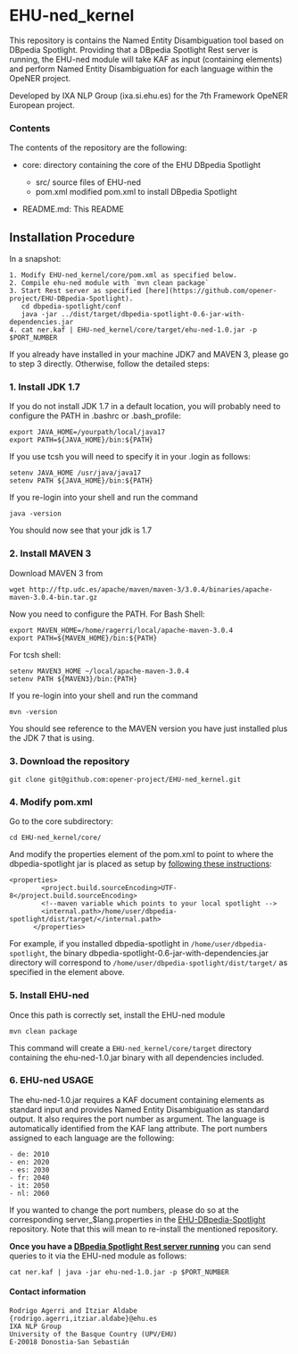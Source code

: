 # EHU-ned_kernel

This repository is contains the Named Entity Disambiguation tool based on DBpedia Spotlight.
Providing that a DBpedia Spotlight Rest server is running, the EHU-ned module will take
KAF as input (containing <entities> elements) and perform Named Entity Disambiguation
for each language within the OpeNER project.

Developed by IXA NLP Group (ixa.si.ehu.es) for the 7th Framework OpeNER European project.

### Contents

The contents of the repository are the following:

- core: directory containing the core of the EHU DBpedia Spotlight
    + src/ source files of EHU-ned
    + pom.xml modified pom.xml to install DBpedia Spotlight

- README.md: This README


## Installation Procedure

In a snapshot:

    1. Modify EHU-ned_kernel/core/pom.xml as specified below.
    2. Compile ehu-ned module with `mvn clean package`
    3. Start Rest server as specified [here](https://github.com/opener-project/EHU-DBpedia-Spotlight).
       cd dbpedia-spotlight/conf
       java -jar ../dist/target/dbpedia-spotlight-0.6-jar-with-dependencies.jar
    4. cat ner.kaf | EHU-ned_kernel/core/target/ehu-ned-1.0.jar -p $PORT_NUMBER


If you already have installed in your machine JDK7 and MAVEN 3, please go to step 3
directly. Otherwise, follow the detailed steps:

### 1. Install JDK 1.7

If you do not install JDK 1.7 in a default location, you will probably need to configure the PATH in .bashrc or .bash_profile:

    export JAVA_HOME=/yourpath/local/java17
    export PATH=${JAVA_HOME}/bin:${PATH}


If you use tcsh you will need to specify it in your .login as follows:

    setenv JAVA_HOME /usr/java/java17
    setenv PATH ${JAVA_HOME}/bin:${PATH}


If you re-login into your shell and run the command

    java -version


You should now see that your jdk is 1.7

### 2. Install MAVEN 3

Download MAVEN 3 from

    wget http://ftp.udc.es/apache/maven/maven-3/3.0.4/binaries/apache-maven-3.0.4-bin.tar.gz


Now you need to configure the PATH. For Bash Shell:

    export MAVEN_HOME=/home/ragerri/local/apache-maven-3.0.4
    export PATH=${MAVEN_HOME}/bin:${PATH}

For tcsh shell:

    setenv MAVEN3_HOME ~/local/apache-maven-3.0.4
    setenv PATH ${MAVEN3}/bin:{PATH}

If you re-login into your shell and run the command

    mvn -version


You should see reference to the MAVEN version you have just installed plus the JDK 7 that is using.

### 3. Download the repository

    git clone git@github.com:opener-project/EHU-ned_kernel.git

### 4. Modify pom.xml

Go to the core subdirectory:

    cd EHU-ned_kernel/core/

And modify the properties element of the pom.xml to point to where the dbpedia-spotlight jar is placed
as setup by [following these instructions](https://github.com/opener-project/EHU-DBpedia-Spotlight):

    <properties>
            <project.build.sourceEncoding>UTF-8</project.build.sourceEncoding>
            <!--maven variable which points to your local spotlight -->
            <internal.path>/home/user/dbpedia-spotlight/dist/target/</internal.path>
          </properties>

For example, if you installed dbpedia-spotlight in `/home/user/dbpedia-spotlight`, the binary
dbpedia-spotlight-0.6-jar-with-dependencies.jar directory will correspond to `/home/user/dbpedia-spotlight/dist/target/` as
specified in the <properties> element above.

### 5. Install EHU-ned

Once this path is correctly set, install the EHU-ned module

    mvn clean package

This command will create a `EHU-ned_kernel/core/target` directory containing the
ehu-ned-1.0.jar binary with all dependencies included.

### 6. EHU-ned USAGE

The ehu-ned-1.0.jar requires a KAF document containing <entities> elements as standard input and
provides Named Entity Disambiguation as standard output. It also requires the port number as argument. The language
is automatically identified from the KAF lang attribute. The port numbers assigned to each language are the following:

    - de: 2010
    - en: 2020
    - es: 2030
    - fr: 2040
    - it: 2050
    - nl: 2060

If you wanted to change the port numbers, please do so at the corresponding server_$lang.properties
in the [EHU-DBpedia-Spotlight](https://github.com/opener-project/EHU-DBpedia-Spotlight) repository. Note that
this will mean to re-install the mentioned repository.

**Once you have a [DBpedia Spotlight Rest server running](https://github.com/opener-project/EHU-DBpedia-Spotlight)** you
can send queries to it via the EHU-ned module as follows:

    cat ner.kaf | java -jar ehu-ned-1.0.jar -p $PORT_NUMBER

#### Contact information

    Rodrigo Agerri and Itziar Aldabe
    {rodrigo.agerri,itziar.aldabe}@ehu.es
    IXA NLP Group
    University of the Basque Country (UPV/EHU)
    E-20018 Donostia-San Sebastián

